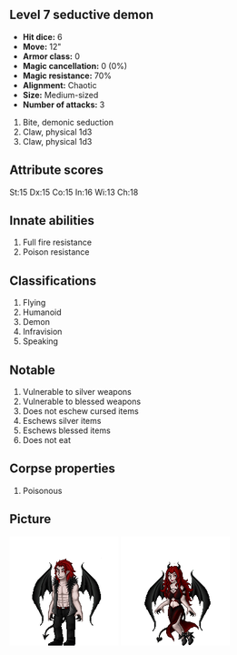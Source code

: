 ## Level 7 seductive demon

- **Hit dice:** 6
- **Move:** 12"
- **Armor class:** 0
- **Magic cancellation:** 0 (0%)
- **Magic resistance:** 70%
- **Alignment:** Chaotic
- **Size:** Medium-sized
- **Number of attacks:** 3
1. Bite, demonic seduction
2. Claw, physical 1d3
3. Claw, physical 1d3

## Attribute scores

St:15 Dx:15 Co:15 In:16 Wi:13 Ch:18

## Innate abilities

1. Full fire resistance
2. Poison resistance

## Classifications

1. Flying
2. Humanoid
3. Demon
4. Infravision
5. Speaking

## Notable

1. Vulnerable to silver weapons
2. Vulnerable to blessed weapons
3. Does not eschew cursed items
4. Eschews silver items
5. Eschews blessed items
6. Does not eat

## Corpse properties

1. Poisonous

## Picture

![Incubus](https://github.com/hyvanmielenpelit/GnollHackTileSet/blob/main/Monsters/incubus/incubus.png?raw=true) ![Succubus](https://github.com/hyvanmielenpelit/GnollHackTileSet/blob/main/Monsters/incubus/incubus_female.png?raw=true)
